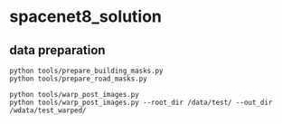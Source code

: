 # spacenet8_solution

## data preparation

```
python tools/prepare_building_masks.py
python tools/prepare_road_masks.py

python tools/warp_post_images.py
python tools/warp_post_images.py --root_dir /data/test/ --out_dir /wdata/test_warped/
```